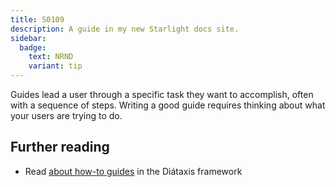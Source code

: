 ```yaml
---
title: S0109
description: A guide in my new Starlight docs site.
sidebar:
  badge:
    text: NRND
    variant: tip
---
```


Guides lead a user through a specific task they want to accomplish, often with a sequence of steps.
Writing a good guide requires thinking about what your users are trying to do.

## Further reading

- Read [about how-to guides](https://diataxis.fr/how-to-guides/) in the Diátaxis framework
